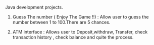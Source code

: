 Java development projects.

1) Guess The number ( Enjoy The Game !!) :
Allow user to guess the number between 1 to 100.There are 5 chances.

2) ATM interface :
   Allows user to Deposit,withdraw, Transfer, check transaction history , check balance and quite the process.
